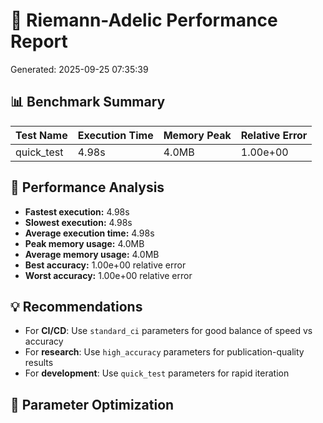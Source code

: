 # 🧮 Riemann-Adelic Performance Report
Generated: 2025-09-25 07:35:39

## 📊 Benchmark Summary

| Test Name | Execution Time | Memory Peak | Relative Error |
|-----------|----------------|-------------|----------------|
| quick_test | 4.98s | 4.0MB | 1.00e+00 |

## 🎯 Performance Analysis

- **Fastest execution:** 4.98s
- **Slowest execution:** 4.98s
- **Average execution time:** 4.98s
- **Peak memory usage:** 4.0MB
- **Average memory usage:** 4.0MB
- **Best accuracy:** 1.00e+00 relative error
- **Worst accuracy:** 1.00e+00 relative error

## 💡 Recommendations

- For **CI/CD**: Use `standard_ci` parameters for good balance of speed vs accuracy
- For **research**: Use `high_accuracy` parameters for publication-quality results
- For **development**: Use `quick_test` parameters for rapid iteration

## 🔧 Parameter Optimization
